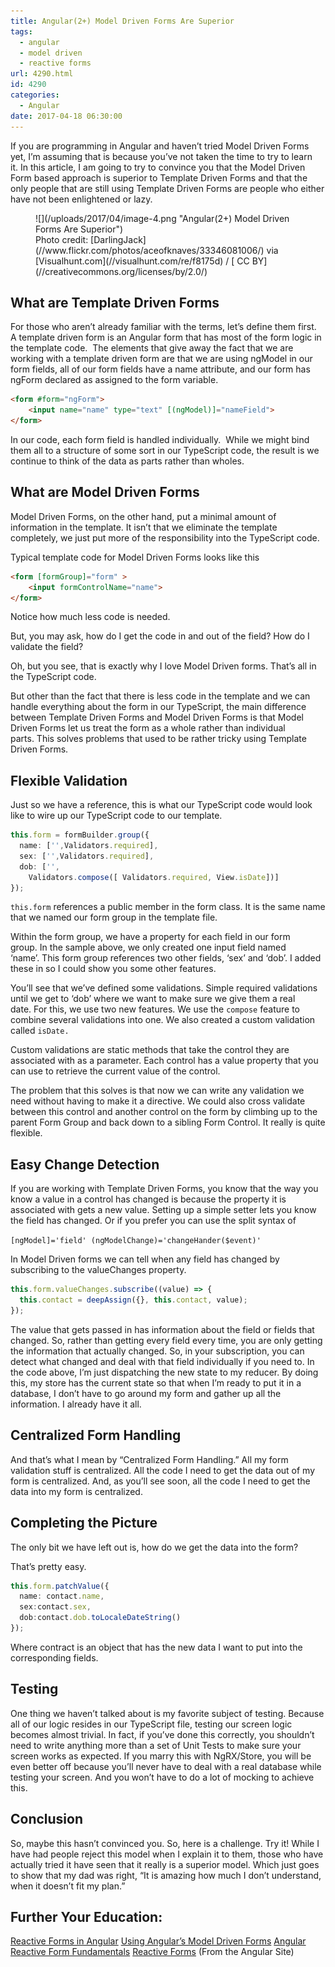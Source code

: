 ```yaml
---
title: Angular(2+) Model Driven Forms Are Superior
tags:
  - angular
  - model driven
  - reactive forms
url: 4290.html
id: 4290
categories:
  - Angular
date: 2017-04-18 06:30:00
---
```


If you are programming in Angular and haven’t tried Model Driven Forms yet, I’m assuming that is because you’ve not taken the time to try to learn it. In this article, I am going to try to convince you that the Model Driven Form based approach is superior to Template Driven Forms and that the only people that are still using Template Driven Forms are people who either have not been enlightened or lazy.

<figure>![](/uploads/2017/04/image-4.png "Angular(2+) Model Driven Forms Are Superior")<figcaption>Photo credit: [DarlingJack](//www.flickr.com/photos/aceofknaves/33346081006/) via [Visualhunt.com](//visualhunt.com/re/f8175d) / [ CC BY](//creativecommons.org/licenses/by/2.0/)</figcaption></figure>

<!-- more -->

## What are Template Driven Forms

For those who aren’t already familiar with the terms, let’s define them first.  A template driven form is an Angular form that has most of the form logic in the template code.  The elements that give away the fact that we are working with a template driven form are that we are using ngModel in our form fields, all of our form fields have a name attribute, and our form has ngForm declared as assigned to the form variable.

``` html
<form #form="ngForm">
    <input name="name" type="text" [(ngModel)]="nameField">
</form>
```

In our code, each form field is handled individually.  While we might bind them all to a structure of some sort in our TypeScript code, the result is we continue to think of the data as parts rather than wholes.

## What are Model Driven Forms

Model Driven Forms, on the other hand, put a minimal amount of information in the template. It isn’t that we eliminate the template completely, we just put more of the responsibility into the TypeScript code.

Typical template code for Model Driven Forms looks like this

``` html
<form [formGroup]="form" >
    <input formControlName="name">
</form>
```

Notice how much less code is needed.

But, you may ask, how do I get the code in and out of the field? How do I validate the field?

Oh, but you see, that is exactly why I love Model Driven forms. That’s all in the TypeScript code.

But other than the fact that there is less code in the template and we can handle everything about the form in our TypeScript, the main difference between Template Driven Forms and Model Driven Forms is that Model Driven Forms let us treat the form as a whole rather than individual parts. This solves problems that used to be rather tricky using Template Driven Forms.

## Flexible Validation

Just so we have a reference, this is what our TypeScript code would look like to wire up our TypeScript code to our template.

``` typescript
this.form = formBuilder.group({
  name: ['',Validators.required],
  sex: ['',Validators.required],
  dob: ['',
    Validators.compose([ Validators.required, View.isDate])]
});
```

`this.form` references a public member in the form class. It is the same name that we named our form group in the template file.

Within the form group, we have a property for each field in our form group. In the sample above, we only created one input field named ‘name’. This form group references two other fields, ‘sex’ and ‘dob’. I added these in so I could show you some other features.

You’ll see that we’ve defined some validations. Simple required validations until we get to ‘dob’ where we want to make sure we give them a real date. For this, we use two new features. We use the `compose` feature to combine several validations into one. We also created a custom validation called `isDate.`

Custom validations are static methods that take the control they are associated with as a parameter. Each control has a value property that you can use to retrieve the current value of the control.

The problem that this solves is that now we can write any validation we need without having to make it a directive. We could also cross validate between this control and another control on the form by climbing up to the parent Form Group and back down to a sibling Form Control. It really is quite flexible.

## Easy Change Detection

If you are working with Template Driven Forms, you know that the way you know a value in a control has changed is because the property it is associated with gets a new value. Setting up a simple setter lets you know the field has changed. Or if you prefer you can use the split syntax of

`[ngModel]='field' (ngModelChange)='changeHander($event)'`

In Model Driven forms we can tell when any field has changed by subscribing to the valueChanges property.

``` typescript
this.form.valueChanges.subscribe((value) => {
  this.contact = deepAssign({}, this.contact, value);
});
```

The value that gets passed in has information about the field or fields that changed. So, rather than getting every field every time, you are only getting the information that actually changed. So, in your subscription, you can detect what changed and deal with that field individually if you need to. In the code above, I’m just dispatching the new state to my reducer. By doing this, my store has the current state so that when I’m ready to put it in a database, I don’t have to go around my form and gather up all the information. I already have it all.

## Centralized Form Handling

And that’s what I mean by “Centralized Form Handling.” All my form validation stuff is centralized. All the code I need to get the data out of my form is centralized. And, as you’ll see soon, all the code I need to get the data into my form is centralized.

## Completing the Picture

The only bit we have left out is, how do we get the data into the form?

That’s pretty easy.

``` typescript
this.form.patchValue({
  name: contact.name,
  sex:contact.sex,
  dob:contact.dob.toLocaleDateString()
});
```

Where contract is an object that has the new data I want to put into the corresponding fields.

## Testing

One thing we haven’t talked about is my favorite subject of testing. Because all of our logic resides in our TypeScript file, testing our screen logic becomes almost trivial. In fact, if you’ve done this correctly, you shouldn’t need to write anything more than a set of Unit Tests to make sure your screen works as expected. If you marry this with NgRX/Store, you will be even better off because you’ll never have to deal with a real database while testing your screen. And you won’t have to do a lot of mocking to achieve this.

## Conclusion

So, maybe this hasn’t convinced you. So, here is a challenge. Try it! While I have had people reject this model when I explain it to them, those who have actually tried it have seen that it really is a superior model. Which just goes to show that my dad was right, “It is amazing how much I don’t understand, when it doesn’t fit my plan.”  

## Further Your Education:

[Reactive Forms in Angular](//blog.thoughtram.io/angular/2016/06/22/model-driven-forms-in-angular-2.html) [Using Angular’s Model Driven Forms](//scotch.io/tutorials/using-angular-2s-model-driven-forms-with-formgroup-and-formcontrol) [Angular Reactive Form Fundamentals](//toddmotto.com/angular-2-forms-reactive) [Reactive Forms](//angular.io/docs/ts/latest/guide/reactive-forms.html) (From the Angular Site)
